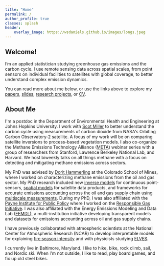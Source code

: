 ```yaml
---
title: "Home"
permalink: /
author_profile: true
classes: splash
header:
    overlay_image: https://wsdaniels.github.io/images/longs.jpeg
---
```



Welcome!
------
I’m an applied statistician studying greenhouse gas emissions and the carbon cycle. I use remote sensing data across spatial scales, from point sensors on individual facilities to satellites with global coverage, to better understand complex emission dynamics.

You can read more about me below, or use the links above to explore my [papers](https://wsdaniels.github.io/papers/), [slides](https://wsdaniels.github.io/slides/), [research projects](https://wsdaniels.github.io/research/), or [CV](https://wsdaniels.github.io/files/william_daniels_CV_full.pdf).



About Me
------
I'm a postdoc in the Department of Environmental Health and Engineering at Johns Hopkins University. I work with [Scot Miller](https://scotmmiller.github.io/) to better understand the carbon cycle using measurements of carbon dioxide from NASA's Orbiting Carbon Observatory-2 satellite. A focus of my work will be on comparing satellite inversions to process-based vegetation models. I also co-organize the Methane Emissions Technology Alliance ([META](https://ngi.stanford.edu/events-news/meta-seminars)) webinar series with a group of researchers from Stanford, Lawrence Berkeley National Lab, and Harvard. We host biweekly talks on all things methane with a focus on detecting and mitigating methane emissions across sectors.

My PhD was advised by [Dorit Hammerling](https://ams.mines.edu/hammerling-research-group/) at the Colorado School of Mines, where I worked on characterizing methane emissions from the oil and gas sector. My PhD research included new [inverse models](https://doi.org/10.48550/arXiv.2506.03395) for continuous point-sensors, [spatial models](https://wsdaniels.github.io/files/2021_daniels_MS_thesis.pdf) for satellite data products, and frameworks for accurate [emissions accounting](https://doi.org/10.1021/acs.est.2c06211) across the oil and gas supply chain using [multiscale measurements](https://doi.org/10.1021/acs.est.3c01121). During my PhD, I was also affiliated with the [Payne Institute for Public Policy](https://payneinstitute.mines.edu/) where I worked on the [Responsible Gas Initiative](https://www.mines.edu/global-energy-future/responsiblegas/). I was also affiliated with the Energy Emissions Modeling and Data Lab ([EEMDL](https://www.eemdl.utexas.edu/)), a multi-institution initiative developing transparent models and datasets for emissions accounting across oil and gas supply chains.

I have previously collaborated with atmospheric scientists at the National Center for Atmospheric Research (NCAR) to develop interpretable models for explaining [fire season intensity](https://doi.org/10.1029/2022JD036774) and with physicists studying [ELVES](https://wsdaniels.github.io/files/2019_daniels_physics_senior_design.pdf).

I currently live in Baltimore, Maryland. I like to hike, bike, rock climb, sail, and Nordic ski. When I'm not outside, I like to read, play board games, and fix up old steel bikes.

